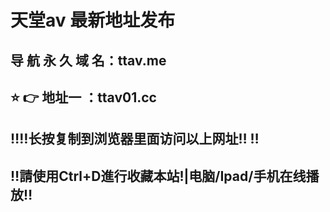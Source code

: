# 天堂av 最新地址发布 
## 导 航 永 久 域 名：ttav.me
## ⭐️ 👉 地址一 ：ttav01.cc
## ‼️‼️长按复制到浏览器里面访问以上网址‼️  ‼️
## ‼️請使用Ctrl+D進行收藏本站!|电脑/Ipad/手机在线播放‼️
